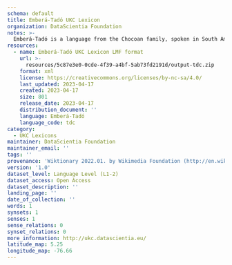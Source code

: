 ```yaml
---
schema: default
title: Emberá-Tadó UKC Lexicon
organization: DataScientia Foundation
notes: >-
  Emberá-Tadó is a language from the Chocoan family, spoken in South America. The UKC Lexicon of Emberá-Tadó is represented as a lexico-semantic network. It consists of words, word senses, synsets, as well as sense-level and synset-level relationships.
resources:
  - name: Emberá-Tadó UKC Lexicon LMF format
    url: >-
      resources/5c87e3e0-0cde-4f39-a4bf-5ab73fd2191d/output-tdc.zip
    format: xml
    license: https://creativecommons.org/licenses/by-nc-sa/4.0/
    last_updated: 2023-04-17
    created: 2023-04-17
    size: 801
    release_date: 2023-04-17
    distribution_document: ''
    language: Emberá-Tadó
    language_code: tdc
category:
  - UKC Lexicons
maintainer: DataScientia Foundation
maintainer_email: ''
tags: ''
provenance: 'Wiktionary 2022.01. by Wikimedia Foundation (http://en.wiktionary.org); Princeton WordNet 2.1 by Princeton University (https://wordnet.princeton.edu)'
version: '1.0'
dataset_level: Language Level (L1-2)
dataset_access: Open Access
dataset_description: ''
landing_page: ''
date_of_collection: ''
words: 1
synsets: 1
senses: 1
sense_relations: 0
synset_relations: 0
more_information: http://ukc.datascientia.eu/
latitude_map: 5.25
longitude_map: -76.66
---
```

